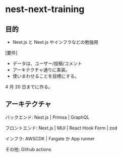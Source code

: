 # nest-next-training

## 目的

- Nest.js と Next.js やインフラなどの勉強用

[要件]

- データは、ユーザー/投稿/コメント
- アーキテクチャ通りに実装。
- 使いまわせることを目標にする。

4 月 20 日までに作る。

## アーキテクチャ

バックエンド: Nest.js | Primsa | GraphQL

フロントエンド: Next.js | MUI | React Hook Form | zod

インフラ: AWSCDK | Fargate か App runner

その他: Github actions
